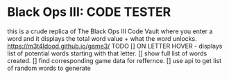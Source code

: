 # Black Ops III: CODE TESTER
this is a crude replica of The Black Ops III Code Vault where you enter a word and it displays the total word value + what the word unlocks.
https://m3t4ldood.github.io/game3/
TODO
[] ON LETTER HOVER - displays list of potential words starting with that letter.
[] show full list of words created.
[] find corresponding game data for reffernce.
[] use api to get list of random words to generate
